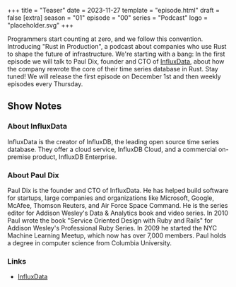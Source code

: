 +++
title = "Teaser"
date = 2023-11-27
template = "episode.html"
draft = false
[extra]
season = "01"
episode = "00"
series = "Podcast"
logo = "placeholder.svg"
+++

Programmers start counting at zero, and we follow this convention.
Introducing "Rust in Production", a podcast about companies who use Rust to shape
the future of infrastructure.
We're starting with a bang: In the first episode we will talk to Paul Dix, founder and CTO of
[InfluxData](https://www.influxdata.com/), about how the company rewrote the
core of their time series database in Rust.
Stay tuned! We will release the first episode on December 1st and then weekly
episodes every Thursday.

<!-- more -->

## Show Notes

### About InfluxData

InfluxData is the creator of InfluxDB, the leading open source time series
database. They offer a cloud service, InfluxDB Cloud, and a commercial
on-premise product, InfluxDB Enterprise.

### About Paul Dix

Paul Dix is the founder and CTO of InfluxData. He has helped build software for
startups, large companies and organizations like Microsoft, Google, McAfee,
Thomson Reuters, and Air Force Space Command. He is the series editor for
Addison Wesley's Data & Analytics book and video series. In 2010 Paul wrote the
book "Service Oriented Design with Ruby and Rails" for Addison Wesley's
Professional Ruby Series. In 2009 he started the NYC Machine Learning Meetup,
which now has over 7,000 members. Paul holds a degree in computer science from
Columbia University.

### Links

- [InfluxData](https://www.influxdata.com/)
